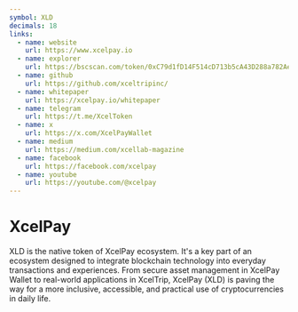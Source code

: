 ```yaml
---
symbol: XLD
decimals: 18
links:
  - name: website
    url: https://www.xcelpay.io
  - name: explorer
    url: https://bscscan.com/token/0xC79d1fD14F514cD713b5cA43D288a782Ae53eAb2
  - name: github
    url: https://github.com/xceltripinc/
  - name: whitepaper
    url: https://xcelpay.io/whitepaper
  - name: telegram
    url: https://t.me/XcelToken
  - name: x
    url: https://x.com/XcelPayWallet
  - name: medium
    url: https://medium.com/xcellab-magazine
  - name: facebook
    url: https://facebook.com/xcelpay
  - name: youtube
    url: https://youtube.com/@xcelpay
---
```


# XcelPay

XLD is the native token of XcelPay ecosystem. It's a key part of an ecosystem designed to integrate blockchain technology into everyday transactions and experiences. From secure asset management in XcelPay Wallet to real-world applications in XcelTrip, XcelPay (XLD) is paving the way for a more inclusive, accessible, and practical use of cryptocurrencies in daily life.
